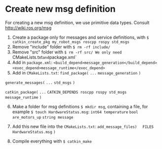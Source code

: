 # Create new msg definition

For creating a new msg definition, we use primitive data types. Consult http://wiki.ros.org/msg

1. Create a package only for messages and service definitions, with `$ catkin_create_pkg my_robot_msgs roscpp rospy std_msgs`
2. Remove "include" folder with `$ rm -rf include/`
3. Remove "src" folder with `$ rm -rf src/
We only need `CMakeLists.txt` and `package.xml`
4. Add in `package.xml`:
`<build_depend>message_generation</build_depend>`
`<exec_depend>message_runtime</exec_depend>`
5. Add in `CMakeLists.txt`:
`find_package(`
`...`
`message_generation`
`)`

`generate_messages(`
`...`
`std_msgs`
`)`

`catkin_package(`
`...`
`CATKIN_DEPENDS roscpp rospy std_msgs message_runtime`
`)`

6. Make a folder for msg definitions `$ mkdir msg`, containing a file, for example `$ touch HardwareStatus.msg`:
`int64 temperature`
`bool are_motors_up`
`string message`

7. Add this new file into the `CMakeLists.txt`:
`add_message_files)`
`  FILES`
`  HardwareStatus.msg`
`)`

8. Compile everything with `$ catkin_make`
